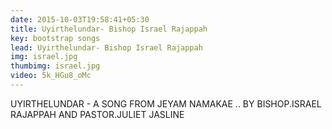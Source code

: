 ```yaml
---
date: 2015-10-03T19:58:41+05:30
title: Uyirthelundar- Bishop Israel Rajappah
key: bootstrap songs
lead: Uyirthelundar- Bishop Israel Rajappah
img: israel.jpg
thumbimg: israel.jpg
video: 5k_HGu8_oMc
---
```


UYIRTHELUNDAR - A SONG FROM JEYAM NAMAKAE ..
BY BISHOP.ISRAEL RAJAPPAH AND PASTOR.JULIET JASLINE

<!--more-->
